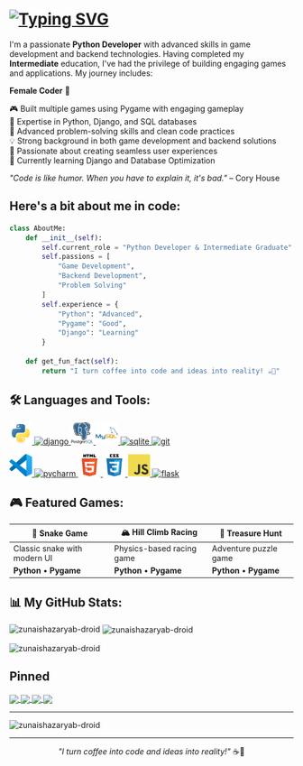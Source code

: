 # [![Typing SVG](https://readme-typing-svg.herokuapp.com?font=Fira+Code&pause=1000&color=F75C7E&size=22&width=435&lines=Hi+there!+I'm+Zunaisha+Zaryab;Python+Developer;Game+Development+Enthusiast;Backend+Developer)](https://git.io/typing-svg)

I'm a passionate **Python Developer** with advanced skills in game development and backend technologies. Having completed my **Intermediate** education, I've had the privilege of building engaging games and applications. My journey includes:

**Female Coder** 🚀

🎮 Built multiple games using Pygame with engaging gameplay  
🎯 Expertise in Python, Django, and SQL databases  
🌟 Advanced problem-solving skills and clean code practices  
💡 Strong background in both game development and backend solutions  
📱 Passionate about creating seamless user experiences  
🧬 Currently learning Django and Database Optimization  

*"Code is like humor. When you have to explain it, it's bad."* – Cory House

## Here's a bit about me in code:

```python
class AboutMe:
    def __init__(self):
        self.current_role = "Python Developer & Intermediate Graduate"
        self.passions = [
            "Game Development",
            "Backend Development", 
            "Problem Solving"
        ]
        self.experience = {
            "Python": "Advanced",
            "Pygame": "Good", 
            "Django": "Learning"
        }
    
    def get_fun_fact(self):
        return "I turn coffee into code and ideas into reality! ☕🚀"
```

## 🛠️ Languages and Tools:

<p align="left"> 
<a href="https://www.python.org" target="_blank" rel="noreferrer"> 
<img src="https://raw.githubusercontent.com/devicons/devicon/master/icons/python/python-original.svg" alt="python" width="40" height="40"/> 
</a> 
<a href="https://www.djangoproject.com/" target="_blank" rel="noreferrer"> 
<img src="https://cdn.worldvectorlogo.com/logos/django.svg" alt="django" width="40" height="40"/> 
</a> 
<a href="https://www.postgresql.org" target="_blank" rel="noreferrer"> 
<img src="https://raw.githubusercontent.com/devicons/devicon/master/icons/postgresql/postgresql-original-wordmark.svg" alt="postgresql" width="40" height="40"/> 
</a> 
<a href="https://www.mysql.com/" target="_blank" rel="noreferrer"> 
<img src="https://raw.githubusercontent.com/devicons/devicon/master/icons/mysql/mysql-original-wordmark.svg" alt="mysql" width="40" height="40"/> 
</a> 
<a href="https://www.sqlite.org/" target="_blank" rel="noreferrer"> 
<img src="https://www.vectorlogo.zone/logos/sqlite/sqlite-icon.svg" alt="sqlite" width="40" height="40"/> 
</a> 
<a href="https://git-scm.com/" target="_blank" rel="noreferrer"> 
<img src="https://www.vectorlogo.zone/logos/git-scm/git-scm-icon.svg" alt="git" width="40" height="40"/> 
</a> 
</p>

<p align="left">
<a href="https://code.visualstudio.com/" target="_blank" rel="noreferrer"> 
<img src="https://raw.githubusercontent.com/devicons/devicon/master/icons/vscode/vscode-original.svg" alt="vscode" width="40" height="40"/> 
</a> 
<a href="https://www.jetbrains.com/pycharm/" target="_blank" rel="noreferrer"> 
<img src="https://upload.wikimedia.org/wikipedia/commons/1/1d/PyCharm_Icon.svg" alt="pycharm" width="40" height="40"/> 
</a> 
<a href="https://www.w3.org/html/" target="_blank" rel="noreferrer"> 
<img src="https://raw.githubusercontent.com/devicons/devicon/master/icons/html5/html5-original-wordmark.svg" alt="html5" width="40" height="40"/> 
</a> 
<a href="https://www.w3schools.com/css/" target="_blank" rel="noreferrer"> 
<img src="https://raw.githubusercontent.com/devicons/devicon/master/icons/css3/css3-original-wordmark.svg" alt="css3" width="40" height="40"/> 
</a> 
<a href="https://developer.mozilla.org/en-US/docs/Web/JavaScript" target="_blank" rel="noreferrer"> 
<img src="https://raw.githubusercontent.com/devicons/devicon/master/icons/javascript/javascript-original.svg" alt="javascript" width="40" height="40"/> 
</a> 
<a href="https://flask.palletsprojects.com/" target="_blank" rel="noreferrer"> 
<img src="https://www.vectorlogo.zone/logos/pocoo_flask/pocoo_flask-icon.svg" alt="flask" width="40" height="40"/> 
</a> 
</p>

## 🎮 Featured Games:

| 🐍 **Snake Game** | 🏔️ **Hill Climb Racing** | 💎 **Treasure Hunt** |
|---|---|---|
| Classic snake with modern UI | Physics-based racing game | Adventure puzzle game |
| **Python** • **Pygame** | **Python** • **Pygame** | **Python** • **Pygame** |

## 📊 My GitHub Stats:

<p><img align="left" src="https://github-readme-stats.vercel.app/api/top-langs?username=zunaishazaryab-droid&show_icons=true&locale=en&layout=compact" alt="zunaishazaryab-droid" /></p>

<p>&nbsp;<img align="center" src="https://github-readme-stats.vercel.app/api?username=zunaishazaryab-droid&show_icons=true&locale=en" alt="zunaishazaryab-droid" /></p>

<p><img align="center" src="https://github-readme-streak-stats.herokuapp.com/?user=zunaishazaryab-droid&" alt="zunaishazaryab-droid" /></p>

## Pinned

<a href="https://github.com/zunaishazaryab-droid/snake-game-python">
  <img align="center" src="https://github-readme-stats.vercel.app/api/pin/?username=zunaishazaryab-droid&repo=snake-game-python" />
</a>
<a href="https://github.com/zunaishazaryab-droid/mail-merge-project-python">
  <img align="center" src="https://github-readme-stats.vercel.app/api/pin/?username=zunaishazaryab-droid&repo=mail-merge-project-python" />
</a>

<a href="https://github.com/zunaishazaryab-droid/rain-alert-python">
  <img align="center" src="https://github-readme-stats.vercel.app/api/pin/?username=zunaishazaryab-droid&repo=rain-alert-python" />
</a>
<a href="https://github.com/zunaishazaryab-droid/zunaishazaryab-droid">
  <img align="center" src="https://github-readme-stats.vercel.app/api/pin/?username=zunaishazaryab-droid&repo=zunaishazaryab-droid" />
</a>

---

<p align="left"> <img src="https://komarev.com/ghpvc/?username=zunaishazaryab-droid&label=Profile%20views&color=0e75b6&style=flat" alt="zunaishazaryab-droid" /> </p>

---

<div align="center">

*"I turn coffee into code and ideas into reality!"* ☕🚀

</div>
